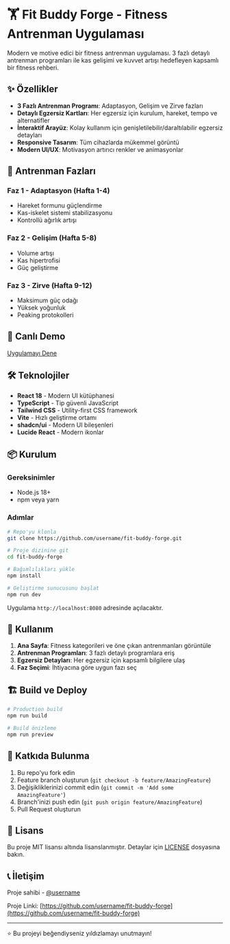 # 🏋️ Fit Buddy Forge - Fitness Antrenman Uygulaması

Modern ve motive edici bir fitness antrenman uygulaması. 3 fazlı detaylı antrenman programları ile kas gelişimi ve kuvvet artışı hedefleyen kapsamlı bir fitness rehberi.

## ✨ Özellikler

- **3 Fazlı Antrenman Programı**: Adaptasyon, Gelişim ve Zirve fazları
- **Detaylı Egzersiz Kartları**: Her egzersiz için kurulum, hareket, tempo ve alternatifler
- **İnteraktif Arayüz**: Kolay kullanım için genişletilebilir/daraltılabilir egzersiz detayları
- **Responsive Tasarım**: Tüm cihazlarda mükemmel görüntü
- **Modern UI/UX**: Motivasyon artırıcı renkler ve animasyonlar

## 🎯 Antrenman Fazları

### Faz 1 - Adaptasyon (Hafta 1-4)
- Hareket formunu güçlendirme
- Kas-iskelet sistemi stabilizasyonu
- Kontrollü ağırlık artışı

### Faz 2 - Gelişim (Hafta 5-8)
- Volume artışı
- Kas hipertrofisi
- Güç geliştirme

### Faz 3 - Zirve (Hafta 9-12)
- Maksimum güç odağı
- Yüksek yoğunluk
- Peaking protokolleri

## 🚀 Canlı Demo

[Uygulamayı Dene](https://lovable.dev/projects/5734511d-2635-4eec-9c8b-d2b3eb987574)

## 🛠️ Teknolojiler

- **React 18** - Modern UI kütüphanesi
- **TypeScript** - Tip güvenli JavaScript
- **Tailwind CSS** - Utility-first CSS framework
- **Vite** - Hızlı geliştirme ortamı
- **shadcn/ui** - Modern UI bileşenleri
- **Lucide React** - Modern ikonlar

## 📦 Kurulum

### Gereksinimler
- Node.js 18+ 
- npm veya yarn

### Adımlar

```bash
# Repo'yu klonla
git clone https://github.com/username/fit-buddy-forge.git

# Proje dizinine git
cd fit-buddy-forge

# Bağımlılıkları yükle
npm install

# Geliştirme sunucusunu başlat
npm run dev
```

Uygulama `http://localhost:8080` adresinde açılacaktır.

## 📱 Kullanım

1. **Ana Sayfa**: Fitness kategorileri ve öne çıkan antrenmanları görüntüle
2. **Antrenman Programları**: 3 fazlı detaylı programlara eriş
3. **Egzersiz Detayları**: Her egzersiz için kapsamlı bilgilere ulaş
4. **Faz Seçimi**: İhtiyacına göre uygun fazı seç

## 🏗️ Build ve Deploy

```bash
# Production build
npm run build

# Build önizleme
npm run preview
```

## 🤝 Katkıda Bulunma

1. Bu repo'yu fork edin
2. Feature branch oluşturun (`git checkout -b feature/AmazingFeature`)
3. Değişikliklerinizi commit edin (`git commit -m 'Add some AmazingFeature'`)
4. Branch'inizi push edin (`git push origin feature/AmazingFeature`)
5. Pull Request oluşturun

## 📄 Lisans

Bu proje MIT lisansı altında lisanslanmıştır. Detaylar için [LICENSE](LICENSE) dosyasına bakın.

## 📞 İletişim

Proje sahibi - [@username](https://github.com/username)

Proje Linki: [https://github.com/username/fit-buddy-forge](https://github.com/username/fit-buddy-forge)

---

⭐ Bu projeyi beğendiyseniz yıldızlamayı unutmayın!